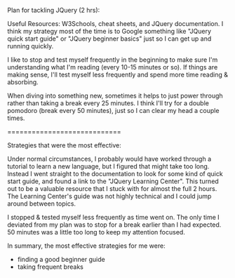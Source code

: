 Plan for tackling JQuery (2 hrs):

Useful Resources: W3Schools, cheat sheets, and JQuery documentation. I think my strategy most of the time is to Google something like "JQuery quick start guide" or "JQuery beginner basics" just so I can get up and running quickly.

I like to stop and test myself frequently in the beginning to make sure I'm understanding what I'm reading (every 10-15 minutes or so). If things are making sense, I'll test myself less frequently and spend more time reading & absorbing.

When diving into something new, sometimes it helps to just power through rather than taking a break every 25 minutes. I think I'll try for a double pomodoro (break every 50 minutes), just so I can clear my head a couple times.

============================

Strategies that were the most effective:

Under normal circumstances, I probably would have worked through a tutorial to learn a new language, but I figured that might take too long. Instead I went straight to the documentation to look for some kind of quick start guide, and found a link to the "JQuery Learning Center". This turned out to be a valuable resource that I stuck with for almost the full 2 hours. The Learning Center's guide was not highly technical and I could jump around between topics. 

I stopped & tested myself less frequently as time went on. The only time I deviated from my plan was to stop for a break earlier than I had expected. 50 minutes was a little too long to keep my attention focused. 

In summary, the most effective strategies for me were:
- finding a good beginner guide
- taking frequent breaks